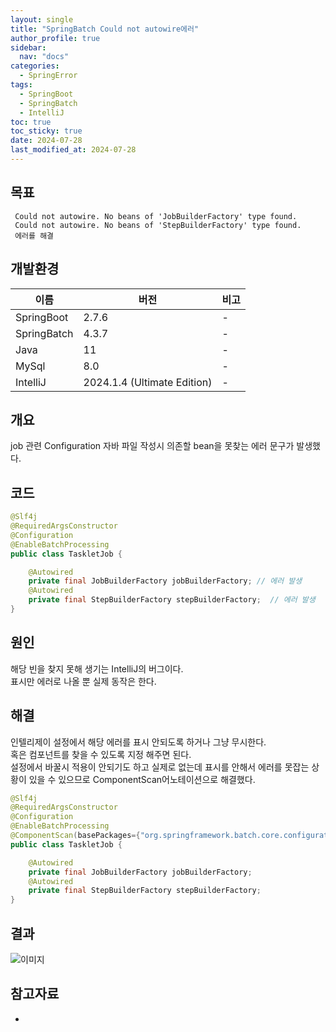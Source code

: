 ```yaml
---
layout: single
title: "SpringBatch Could not autowire에러"
author_profile: true
sidebar:
  nav: "docs"
categories: 
  - SpringError
tags:
  - SpringBoot
  - SpringBatch
  - IntelliJ
toc: true
toc_sticky: true
date: 2024-07-28
last_modified_at: 2024-07-28
---
```


## 목표

```
 Could not autowire. No beans of 'JobBuilderFactory' type found. 
 Could not autowire. No beans of 'StepBuilderFactory' type found.
 에러를 해결
```

## 개발환경

| 이름 | 버전 | 비고 |
|---|---|---|
| SpringBoot | 2.7.6 | - |
| SpringBatch | 4.3.7 | - |
| Java | 11 | - |
| MySql | 8.0 | - |
| IntelliJ | 2024.1.4 (Ultimate Edition) | - |

## 개요

job 관련 Configuration 자바 파일 작성시 의존할 bean을 못찾는 에러 문구가 발생했다.

## 코드

```java
@Slf4j
@RequiredArgsConstructor
@Configuration
@EnableBatchProcessing
public class TaskletJob {

    @Autowired
    private final JobBuilderFactory jobBuilderFactory; // 에러 발생
    @Autowired
    private final StepBuilderFactory stepBuilderFactory;  // 에러 발생
}
```

## 원인
해당 빈을 찾지 못해 생기는 IntelliJ의 버그이다.  
표시만 에러로 나올 뿐 실제 동작은 한다.

## 해결
인텔리제이 설정에서 해당 에러를 표시 안되도록 하거나 그냥 무시한다.  
혹은 컴포넌트를 찾을 수 있도록 지정 해주면 된다.  
설정에서 바꿀시 적용이 안되기도 하고 실제로 없는데 표시를 안해서 에러를 못잡는 상황이 있을 수 있으므로 ComponentScan어노테이션으로 해결했다.

```java
@Slf4j
@RequiredArgsConstructor
@Configuration
@EnableBatchProcessing
@ComponentScan(basePackages={"org.springframework.batch.core.configuration.annotation"}) // 추가한 어노테이션
public class TaskletJob {

    @Autowired
    private final JobBuilderFactory jobBuilderFactory;
    @Autowired
    private final StepBuilderFactory stepBuilderFactory;
}
```

## 결과

![이미지](../../images/springerror/springbatch/springerror_batch_00.PNG)

## 참고자료

-